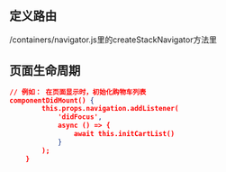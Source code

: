 ## 定义路由
/containers/navigator.js里的createStackNavigator方法里
## 页面生命周期
```json
// 例如： 在页面显示时，初始化购物车列表
componentDidMount() {
        this.props.navigation.addListener(
            'didFocus',
            async () => {
                await this.initCartList()
            }
        );
    }
```
